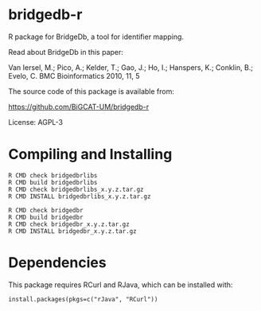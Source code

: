 bridgedb-r
==========

R package for BridgeDb, a tool for identifier mapping.

Read about BridgeDb in this paper:

Van Iersel, M.;  Pico, A.;  Kelder, T.;  Gao, J.;  Ho, I.;   Hanspers, K.;  Conklin, B.;  Evelo, C. BMC Bioinformatics 2010, 11, 5

The source code of this package is available from:

https://github.com/BiGCAT-UM/bridgedb-r

License: AGPL-3

Compiling and Installing
========================

    R CMD check bridgedbrlibs
    R CMD build bridgedbrlibs
    R CMD check bridgedbrlibs_x.y.z.tar.gz
    R CMD INSTALL bridgedbrlibs_x.y.z.tar.gz

    R CMD check bridgedbr
    R CMD build bridgedbr
    R CMD check bridgedbr_x.y.z.tar.gz
    R CMD INSTALL bridgedbr_x.y.z.tar.gz

Dependencies
============

This package requires RCurl and RJava, which can be installed with:

    install.packages(pkgs=c("rJava", "RCurl"))


